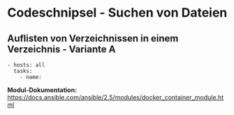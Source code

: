 # Codeschnipsel - Suchen von Dateien
## Auflisten von Verzeichnissen in einem Verzeichnis - Variante A
```
- hosts: all
  tasks:
    - name: 

```
**Modul-Dokumentation:** https://docs.ansible.com/ansible/2.5/modules/docker_container_module.html
